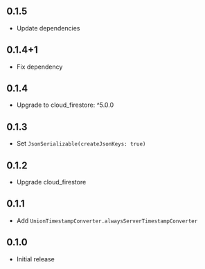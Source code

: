 ## 0.1.5

- Update dependencies

## 0.1.4+1

- Fix dependency

## 0.1.4

- Upgrade to cloud_firestore: ^5.0.0

## 0.1.3

- Set `JsonSerializable(createJsonKeys: true)`

## 0.1.2

- Upgrade cloud_firestore

## 0.1.1

- Add `UnionTimestampConverter.alwaysServerTimestampConverter`

## 0.1.0

- Initial release
